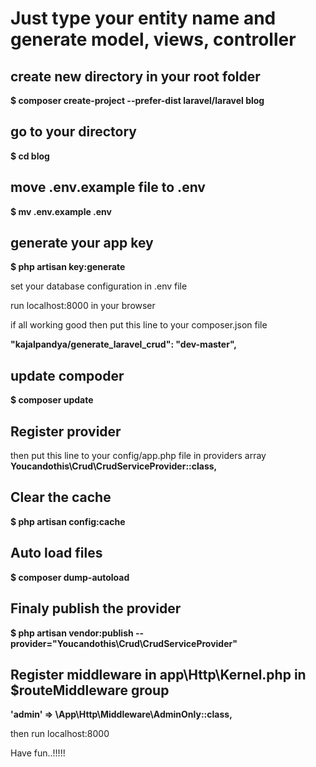 # Just type your entity name and generate model, views, controller

## create new directory in your root folder
<strong>$ composer create-project --prefer-dist laravel/laravel blog</strong>

## go to your directory
<strong>$ cd blog</strong>

## move .env.example file to .env
<strong>$ mv .env.example .env</strong>

## generate your app key
<strong>$ php artisan key:generate</strong>

set your database configuration in .env file

run localhost:8000 in your browser

if all working good then put this line to your composer.json file

<strong>"kajalpandya/generate_laravel_crud": "dev-master",</strong>

## update compoder 
<strong>$ composer update</strong>

## Register provider
then put this line to your config/app.php file in providers array
<strong>Youcandothis\Crud\CrudServiceProvider::class,</strong>

## Clear the cache
<strong>$ php artisan config:cache</strong>

## Auto load files
<strong>$ composer dump-autoload</strong>

## Finaly publish the provider
<strong>$ php artisan vendor:publish --provider="Youcandothis\Crud\CrudServiceProvider"</strong>


## Register middleware in app\Http\Kernel.php in $routeMiddleware group
<strong>'admin' => \App\Http\Middleware\AdminOnly::class,</strong>

then run localhost:8000

Have fun..!!!!!